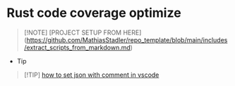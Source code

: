 # Rust code coverage optimize

> [!NOTE] [PROJECT SETUP FROM HERE] (https://github.com/MathiasStadler/repo_template/blob/main/includes/extract_scripts_from_markdown.md)

- Tip

> [!TIP] [how to set json with comment in vscode](https://stackoverflow.com/questions/69379869/how-to-set-json-with-comment-in-vscode)
